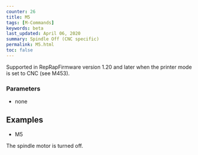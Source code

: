 ```yaml
---
counter: 26
title: M5
tags: [M-Commands] 
keywords: beta 
last_updated: April 06, 2020 
summary: Spindle Off (CNC specific) 
permalink: M5.html
toc: false 
---
```



Supported in RepRapFirmware version 1.20 and later when the printer mode is set to CNC (see M453).

### Parameters

* none

## Examples

* M5

The spindle motor is turned off.

